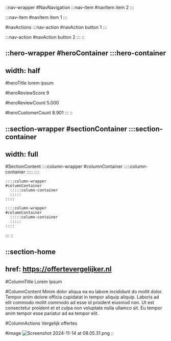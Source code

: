 ::nav-wrapper
#NavNavigation
  :::nav-item
  #navItem
  item 2
  :::

  :::nav-item
  #navItem
  item 1
  :::

#navActions
  :::nav-action
  #navAction
  button 1
  :::

  :::nav-action
  #navAction
  button 2
  :::
::

::hero-wrapper
#heroContainer
  :::hero-container
  ---
  width: half
  ---
  #heroTitle
  lorem ipsum
  
  #heroReviewScore
  9
  
  #heroReviewCount
  5.000
  
  #heroCustomerCount
  8.901
  :::
::

::section-wrapper
#sectionContainer
  :::section-container
  ---
  width: full
  ---
  #SectionContent
    ::::column-wrapper
    #columnContainer
      :::::column-container
      :::::
    ::::
  
    ::::column-wrapper
    #columnContainer
      :::::column-container
      :::::
    ::::
  
    ::::column-wrapper
    #columnContainer
      :::::column-container
      :::::
    ::::
  :::
::

::section-home
---
href: https://offertevergelijker.nl
---
#ColumnTitle
Lorem Ipsum

#ColumnContent
Minim dolor aliqua ea eu labore incididunt do mollit dolor. Tempor anim dolore officia cupidatat in tempor aliquip aliquip. Laboris ad elit commodo mollit commodo ad esse id proident eiusmod non. Ut est consectetur proident et et culpa non voluptate nulla ullamco sit. Eu tempor anim tempor esse pariatur ad ea tempor elit.

#ColumnActions
Vergelijk offertes

#image
![Screenshot 2024-11-14 at 08.05.31.png](/assets/home/Screenshot%202024-11-14%20at%2008.05.31.png)
::
